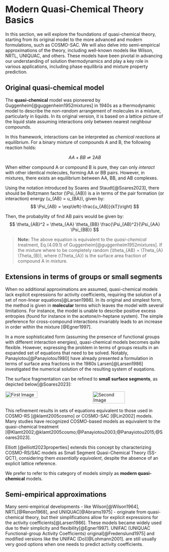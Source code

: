 # Modern Quasi-Chemical Theory Basics

In this section, we will explore the foundations of quasi-chemical theory, starting from its original model to the more advanced and modern formulations, such as COSMO-SAC. We will also delve into semi-empirical approximations of the theory, including well-known models like Wilson, NRTL, UNIQUAC, and others. These models have been pivotal in advancing our understanding of solution thermodynamics and play a key role in various applications, including phase equilibria and mixture property prediction.


## Original quasi-chemical model
The **quasi-chemical** model was pioneered by Guggenheim[@guggenheim1952mixtures] in 1940s as a thermodynamic
model to describe the *non-random* arrangement of molecules in a mixture, particularly in liquids.
In its original version, it is based on a lattice picture of the liquid state assuming interactions only between nearest neighbour compounds.

In this framework, interactions can be interpreted as *chemical reactions* at equilibrium. For a binary mixture of compounds A and B, the following reaction holds:

$$ AA + BB \rightleftharpoons 2 AB $$

When either compound A or compound B is pure, they can only *interact* with other identical molecules, forming AA or BB pairs. However, in mixtures, there exists an equilibrium between AA, BB, and AB complexes.

Using the notation introduced by Soares and Staudt[@Soares2023], there should be Boltzmann factor \(\Psi_{AB}\) is a  in terms of the pair formation (or interaction) energy \(u_{AB} = u_{BA}\), given by:
$$
\Psi_{AB} = \exp\left(-\frac{u_{AB}}{kT}\right)    
$$

Then, the probabylity of find AB pairs would be given by:
$$
    \theta_{AB}^2 = \theta_{AA} \theta_{BB} \frac{\Psi_{AB}^2}{\Psi_{AA} \Psi_{BB}}
$$

> **Note:** The above equation is equivalent to the *quasi-chemical* treatment, Eq.(4.09.1) of Guggenheim[@guggenheim1952mixtures]. If the mixture where to be completely random \(\theta_{AB} = \Theta_{A} \Theta_{B}\), where \(\Theta_{A}\) is the surface area fraction of compound A in mixture.

## Extensions in terms of groups or small segments

When no additional approximations are assumed, quasi-chemical models lack explicit expressions for activity coefficients, requiring the solution of a set of non-linear equations[@Larsen1986].
In its original and simplest form, the method is given in **molecular** terms which leaves the model with several limitations.
For instance, the model is unable to describe positive excess entropies (found for instance in the acetone/*n*-heptane system).
The simple preference for cross-compound interactions invariably leads to an increase in order within the mixture [@Egner1997].

In a more sophisticated form (assuming the presence of functional groups with different interaction energies), quasi-chemical models becomes quite flexible.
However, expressing the problem in terms of groups results in an expanded set of equations that need to be solved.
Notably, Panayiotou[@Panayiotou1980] have already presented a formulation in terms of surface area fractions in the 1980s Larsen[@Larsen1986] investigated the numerical solution of the resulting system of euqations.

The surface fragmentation can be refined to **small surface segments**, as depicted below[@Soares2023]:

<div style="display: flex; justify-content: space-between;">
  <img src="../img/cosmo-surface.png" alt="First Image" style="width: 45%;"/>
  <img src="../img/cosmo-surface-segments.png" alt="Second Image" style="width: 45%;"/>
</div>

This refinement results in sets of equations equivalent to those used in COSMO-RS [@klamt2005cosmo] or COSMO-SAC [@Lin2002] models. Many studies have recognized COSMO-based models as equivalent to the quasi-chemical treatment [@Klamt2002;@klamt2005cosmo;@Panayiotou2003;@Panayiotou2015;@Soares2023]. 

Elliott [@elliott2023properties] extends this concept by characterizing COSMO-RS/SAC models as Small Segment Quasi-Chemical Theory (SS-QCT), considering them *essentially equivalent*, despite the absence of an explicit lattice reference. 

We prefer to refer to this category of models simply as **modern quasi-chemical** models.

## Semi-empirical approximations

Many semi-empirical developments - like Wilson[@Wilson1964], NRTL[@Renon1968], and UNIQUAC[@Abrams1975] - originate from quasi-chemical theory, but their simplifications allow for explicit expressions for the activity coefficients[@Larsen1986].
These models became widely used due to their simplicity and flexibility[@Egner1997].
UNIFAC (UNIQUAC Functional-group Activity Coefficients) original[@Fredenslund1975]
and modified versions like the UNIFAC&nbsp;(Do)[@Lohmann2001].
are still usually very good options when one needs to predict activity coefficients.

